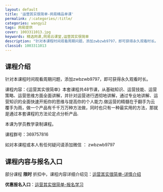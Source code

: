 ```yaml
---
layout: default
title: '运营其实很简单-网易精品单课'
permalink: /:categories/:title/
categories: wangyi2
tags: 网易提供
cover: 1003311013.jpg
keywords: 精选网课,网易云课堂,运营其实很简单
description: "针对本课程时间观看周期问题，添加zwbzwb9797，即可获得永久观看时长。课程内容：《运营其实很简单》本套课程共48节课，从基础知识、运营技能、运营策略、运营思维方面全面讲解，并针对运营进"
classid: 1003311013
---
```


## 课程介绍

针对本课程时间观看周期问题，添加zwbzwb9797，即可获得永久观看时长。

课程内容：《运营其实很简单》本套课程共48节课，从基础知识、运营技能、运营策略、运营思维方面全面讲解，并针对运营进行透彻地讲解，通过专业地讲解、运营知识的全面快速开拓你的思维与提高你的个人能力.做运营的精髓在于翻手为云覆手为雨，做一个产品有千千万万种方法做，同时也只有一种最实用的方法，那就是通过本套课程的方法论定点分析产品.





本课为学员教学录制课程。

课程群号：369757816

如对本课程或本人有任何疑问请添加微信 ： zwbzwb9797

## 课程内容与报名入口

部分课程 **限时** 折扣中，课程内容详细介绍见：[运营其实很简单-详情介绍](https://study.163.com/course/introduction/1003311013.htm?share=1&shareId=1025206652&utm_campaign=share&utm_medium=iphoneShare&utm_source=&utm_u=1025206652)

**优惠报名入口**：[运营其实很简单-报名学习](https://study.163.com/course/introduction/1003311013.htm?share=1&shareId=1025206652&utm_campaign=share&utm_medium=iphoneShare&utm_source=&utm_u=1025206652)

